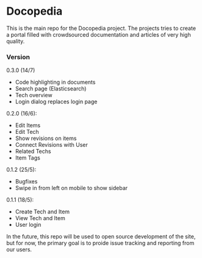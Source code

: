 # Docopedia

This is the main repo for the Docopedia project.
The projects tries to create a portal filled with crowdsourced documentation and articles of very high quality.

### Version
0.3.0 (14/7)
- Code highlighting in documents
- Search page (Elasticsearch)
- Tech overview
- Login dialog replaces login page

0.2.0 (16/6):
- Edit Items  
- Edit Tech  
- Show revisions on items  
- Connect Revisions with User  
- Related Techs  
- Item Tags

0.1.2 (25/5):
- Bugfixes
- Swipe in from left on mobile to show sidebar  

0.1.1 (18/5):
- Create Tech and Item
- View Tech and Item
- User login

In the future, this repo will be used to open source development of the site, but for now, the primary goal is to proide issue tracking and reporting from our users.
